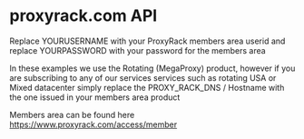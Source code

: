 # proxyrack.com API

Replace YOURUSERNAME with your ProxyRack members area userid and replace YOURPASSWORD with your password for the members area

In these examples we use the Rotating (MegaProxy) product, however if you are subscribing to any of our services services such as rotating USA or Mixed datacenter simply replace the PROXY_RACK_DNS / Hostname with the one issued in your members area product

Members area can be found here https://www.proxyrack.com/access/member
